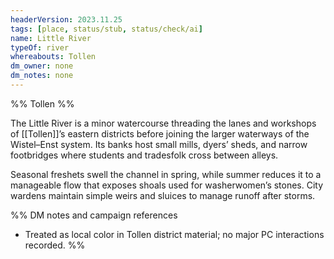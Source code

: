 ```yaml
---
headerVersion: 2023.11.25
tags: [place, status/stub, status/check/ai]
name: Little River
typeOf: river
whereabouts: Tollen
dm_owner: none
dm_notes: none
---
```


%% Tollen %%

The Little River is a minor watercourse threading the lanes and workshops of [[Tollen]]’s eastern districts before joining the larger waterways of the Wistel–Enst system. Its banks host small mills, dyers’ sheds, and narrow footbridges where students and tradesfolk cross between alleys.

Seasonal freshets swell the channel in spring, while summer reduces it to a manageable flow that exposes shoals used for washerwomen’s stones. City wardens maintain simple weirs and sluices to manage runoff after storms.

%%
DM notes and campaign references
- Treated as local color in Tollen district material; no major PC interactions recorded.
%%
